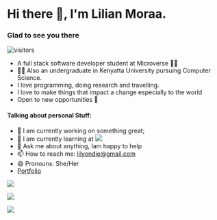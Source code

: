 #  Hi there :wave:, I'm Lilian Moraa.

### Glad to see you there 
![visitors](https://visitor-badge.glitch.me/badge?page_id=page.id)

* A full stack software developer student at Microverse :woman_technologist:
* :woman_student: Also an undergraduate in Kenyatta University pursuing Computer Science. 
* I love programming, doing research and travelling.
* I love to make things that impact a change especially to the world
* Open to new opportunities :eyes:

#### Talking about personal Stuff:

- 🔭 I am currently working on something great;
- 🌱 I am currently learning at ![](https://img.shields.io/badge/Microverse-blueviolet)
- 💬 Ask me about anything, Iam happy to help
- 📫 How to reach me: lilyondie@gmail.com 
- 😄 Pronouns: She/Her
- [Portfolio](https://lily-coder.github.io/myportfolio/)

<a target="_blank"
href="https://www.linkedin.com/in/lilian-moraa-99950b1b8"><img
src="https://img.shields.io/badge/-LinkedIn-0077b5?style=for-the-badge&logo=LinkedIn&logoColor=white"></img></a>

<a target="_blank"
href="mailto:lilyondie@gmail.com"><img
src="https://img.shields.io/badge/-Gmail-D14836?style=for-the-badge&logo=Gmail&logoColor=white"></img></a>

<a target="_blank"
href=" https://www.Twitter.com/LilianM53742529"><img
src="https://img.shields.io/badge/-Twitter-1DA1F2?style=for-the-badge&logo=Twitter&logoColor=white"></img></a>


